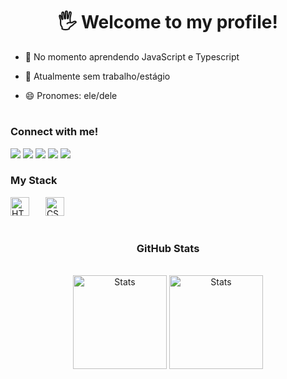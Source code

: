 <h1 align="center"> 🖐️ Welcome to my profile!</h1>

<!--<p><img align="center" width="1020px" height="200px" src="https://github.com/user-attachments/assets/b6f43246-1341-450b-8ab8-5aeb709e8b27" /></p>
#
-->

- 🌱 No momento aprendendo JavaScript e Typescript

- 🔭 Atualmente sem trabalho/estágio

- 😄 Pronomes: ele/dele

#

<h3>Connect with me!</h3>

<div align="left">
  <a href="https://www.linkedin.com/in/julio-fernando-martins-leite-3a7bb0276/" target="_blank">
    <img src="https://img.shields.io/badge/-LinkedIn-%230077B5?style=for-the-badge&logo=linkedin&logoColor=white" target="_blank"></a>
  <a href = "mailto:contatoeujuliomartins@gmail.com">
    <img src="https://img.shields.io/badge/-Gmail-%23333?style=for-the-badge&logo=gmail&logoColor=white" target="_blank"></a> 
  <a href="https://www.instagram.com/juliomartins_leite/" target="_blank">
    <img src="https://img.shields.io/badge/-Instagram-%23E4405F?style=for-the-badge&logo=instagram&logoColor=white" target="_blank"></a>
 	<a href="https://www.twitch.tv/hizerx_" target="_blank">
    <img src="https://img.shields.io/badge/Twitch-9146FF?style=for-the-badge&logo=twitch&logoColor=white" target="_blank"></a>
  <a href="https://discord.gg/RcxZKKkayS" target="_blank">
    <img src="https://img.shields.io/badge/Discord-7289DA?style=for-the-badge&logo=discord&logoColor=white" target="_blank"></a> 
</div>

<h3 align="left">My Stack</h3>
<div align="left">
    <img 
        alt="HTML"
        title="HTML" 
        width="30px" 
        style="padding-right: 10px;" 
        src="https://cdn.jsdelivr.net/gh/devicons/devicon@latest/icons/html5/html5-original.svg" 
    />
    <img width="8" />
    <img 
        alt="CSS" 
        title="CSS"
        width="30px" 
        style="padding-right: 10px;" 
        src="https://cdn.jsdelivr.net/gh/devicons/devicon@latest/icons/css3/css3-original.svg" 
    />
    <img width="8" />
    <!--
    <img 
        alt="JavaScript" 
        title="JavaScript"
        width="30px" 
        style="padding-right: 10px;" 
        src="https://cdn.jsdelivr.net/gh/devicons/devicon@latest/icons/javascript/javascript-original.svg" 
    />
    <img width="8" />
    <img 

        alt="TypeScript"
        title="TypeScript" 
        width="30px" 
        style="padding-right: 10px;" 
        src="https://cdn.jsdelivr.net/gh/devicons/devicon@latest/icons/typescript/typescript-original.svg" 
    />
    <img width="8" />
    <img 
        alt="Python" 
        title="Python"
        width="30px" 
        style="padding-right: 10px;" 
        src="https://cdn.jsdelivr.net/gh/devicons/devicon@latest/icons/python/python-original.svg" 
    />
</div>
-->

#

<div style="text-align: center"; align="center">
    <h3>GitHub Stats </h3>
    <br>
    <img src="https://github-readme-stats.vercel.app/api?username=devjuliomartins&theme=react&show_icons=true&hide_border=true&count_private=true" height="150" alt="Stats" />
    <img src="https://github-readme-stats.vercel.app/api/top-langs/?username=devjuliomartins&theme=react&show_icons=true&hide_border=true&layout=compact" height="150" alt="Stats" />
</div>
